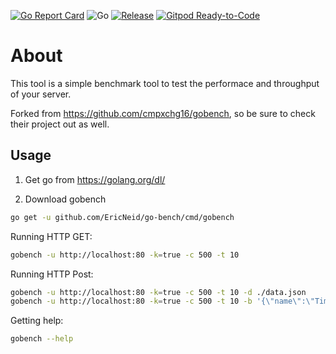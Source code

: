 <!-- markdownlint-disable MD041-->
[![Go Report Card](https://goreportcard.com/badge/github.com/EricNeid/go-bench?style=flat-square)](https://goreportcard.com/report/github.com/EricNeid/go-getdockerimage)
![Go](https://github.com/EricNeid/go-sleep/workflows/Go/badge.svg)
[![Release](https://img.shields.io/github/release/EricNeid/go-bench.svg?style=flat-square)](https://github.com/EricNeid/go-bench/releases/latest)
[![Gitpod Ready-to-Code](https://img.shields.io/badge/Gitpod-Ready--to--Code-blue?logo=gitpod)](https://gitpod.io/#https://github.com/EricNeid/go-bench)

# About

This tool is a simple benchmark tool to test the performace and throughput of your server.

Forked from <https://github.com/cmpxchg16/gobench>, so be sure to check
their project out as well.

## Usage

1. Get go from <https://golang.org/dl/>

2. Download gobench

```bash
go get -u github.com/EricNeid/go-bench/cmd/gobench
```

Running HTTP GET:

```bash
gobench -u http://localhost:80 -k=true -c 500 -t 10
```

Running HTTP Post:

```bash
gobench -u http://localhost:80 -k=true -c 500 -t 10 -d ./data.json
gobench -u http://localhost:80 -k=true -c 500 -t 10 -b '{\"name\":\"Timmy\"}'
```

Getting help:

```bash
gobench --help
```
